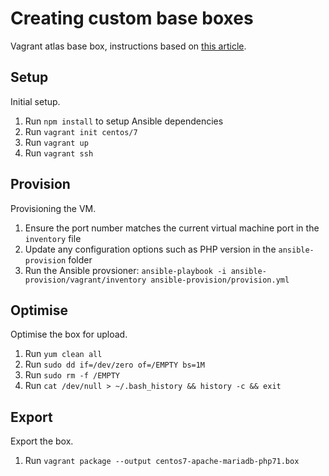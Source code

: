# Creating custom base boxes

Vagrant atlas base box, instructions based on [this article](https://scotch.io/tutorials/how-to-create-a-vagrant-base-box-from-an-existing-one).

## Setup

Initial setup.

1. Run `npm install` to setup Ansible dependencies
2. Run `vagrant init centos/7`
3. Run `vagrant up`
4. Run `vagrant ssh`

## Provision

Provisioning the VM.

1. Ensure the port number matches the current virtual machine port in the `inventory` file
2. Update any configuration options such as PHP version in the `ansible-provision` folder
3. Run the Ansible provsioner:
`ansible-playbook -i ansible-provision/vagrant/inventory ansible-provision/provision.yml`

## Optimise

Optimise the box for upload.

1. Run `yum clean all`
2. Run `sudo dd if=/dev/zero of=/EMPTY bs=1M`
3. Run `sudo rm -f /EMPTY`
4. Run `cat /dev/null > ~/.bash_history && history -c && exit`

## Export

Export the box.

1. Run `vagrant package --output centos7-apache-mariadb-php71.box`
